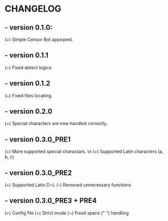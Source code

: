 # **CHANGELOG**

## - version 0.1.0:
(+) Simple Censor Bot appeared.

## - version 0.1.1
(~) Fixed detect logics.

## - version 0.1.2
(~) Fixed files locating.

## - version 0.2.0
(+) Special characters are now handled correctly.

## - version 0.3.0_PRE1
(+) More supported special charactars. \n
(+) Supported Latin characters (a, b, c)

## - version 0.3.0_PRE2
(+) Supported Latin D~L
(-) Removed unnecessary functions

## - version 0.3.0_PRE3 + PRE4
(+) Config file
(+) Strict mode
(~) Fixed space (" ") handling

